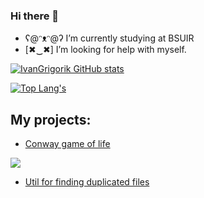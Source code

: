 ### Hi there 👋

- ʕ@ᵔᴥᵔ@ʔ I’m currently studying at BSUIR
- [✖‿✖] I’m looking for help with myself. 

 
[![IvanGrigorik GitHub stats](https://github-readme-stats.vercel.app/api?username=IvanGrigorik&?count_private=true&show_icons=true&theme=radical)](https://github.com/anuraghazra/github-readme-stats)

[![Top Lang's](https://github-readme-stats.vercel.app/api/top-langs/?username=IvanGrigorik&hide=Cmake,Makefile,Qmake,html,Shell,javascript,DataWeave&layout=compact&theme=radical)](https://github.com/anuraghazra/github-readme-stats)
<br>

## My projects:

- [Conway game of life][game] 

 <img src="https://upload.wikimedia.org/wikipedia/commons/f/f2/Game_of_life_animated_glider.gif"/>

- [Util for finding duplicated files][util]

[game]: https://github.com/IvanGrigorik/GameOfLife

[util]: https://github.com/IvanGrigorik/MF/tree/main/SPO_CourseWork/Utility_C
